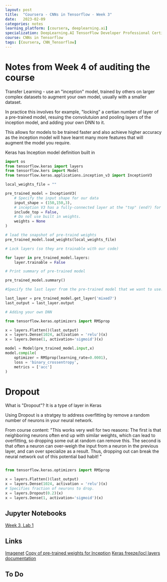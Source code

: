 ```yaml
---
layout: post
title:  "Coursera - CNNs in Tensorflow - Week 3"
date:   2023-02-09 
categories: notes
learning_platform: [coursera, deeplearning.ai]
specialization: DeepLearning.AI TensorFlow Developer Professional Certificate
course: CNNs in Tensorflow
tags: [Coursera, CNN_Tensorflow] 
---
```


# Notes from Week 4 of auditing the course

Transfer Learning - use an "inception" model, trained by others on larger complex datasets to augment your own model, usually with a smaller dataset. 

In practice this involves for example, "locking" a certian number of layer of a pre-trained model, resuing the convolutuion and pooling layers of the inception model, and adding your own DNN to it. 

This allows for models to be trained faster and also achieve higher accuracy as the inception model will have learnt many more features that will augment the model you require.

Keras has Inception model definition built in

```python
import os
from tensorflow.keras import layers
from tensorflow.kers import Model
from tensorflow.keras.applications.inception_v3 import InceptionV3

local_weights_file = ""

pre_trained_model = InceptionV3(
    # Specify the input shape for our data
    input_shape = (150,150,3),
    # inception V3 has a fully-connected layer at the "top" (end?) for classification. By setting include_top to false, the fully connected layer is ignored and we go straight to the convolutions. 
    include_top = False,
    # Do not use built in weights. 
    weights = None
)

# load the snapshot of pre-traind weights
pre_trained_model.load_weights(local_weights_file)

# Lock layers (so they are trainable with our code)

for layer in pre_trained_model.layers:
    layer.trainable = False

# Print summary of pre-trained model

pre_trained_model.summary()

#Specify the last layer from the pre-trained model that we want to use. In this example, rather than the very last 3*3 convolution, we are using a previous 7*7 convolution layer (can be located by using the summary)

last_layer = pre_trained_model.get_layer('mixed7')
last_output = last_layer.output

# Adding your own DNN

from tensorflow.keras.optimizers import RMSprop

x = layers.Flatten()(last_output)
x = layers.Dense(1024, activation = 'relu')(x)
x = layers.Dense(1, activation='sigmoid')(x)

model = Model(pre_trained_model.input,x)
model.compile(
    optimizer = RMSprop(learning_rate=0.0001),
    loss = 'binary_crossentropy',
    metrics = ['acc']
)

```

# Dropout

What is "Dropout"?
It is a type of layer in Keras

Using Dropout is a stratgey to address overfitting by remove a random number of neurons in your neural network.

From course content:
"This works very well for two reasons: The first is that neighboring neurons often end up with similar weights, which can lead to overfitting, so dropping some out at random can remove this. The second is that often a neuron can over-weigh the input from a neuron in the previous layer, and can over specialize as a result. Thus, dropping out can break the neural network out of this potential bad habit! "

```python

from tensorflow.keras.optimizers import RMSprop

x = layers.Flatten()(last_output)
x = layers.Dense(1024, activation = 'relu')(x)
# Specifies fraction of neurons to drop.
x = layers.Dropout(0.2)(x)
x = layers.Dense(1, activation='sigmoid')(x)

```

## Jupyter Notebooks
[Week 3, Lab 1](https://github.com/https-deeplearning-ai/tensorflow-1-public/blob/main/C2/W3/ungraded_lab/C2_W3_Lab_1_transfer_learning.ipynb)

## Links

[Imagenet](https://image-net.org)
[Copy of pre-trained weights for Inception]()
[Keras freeze/locl layers documentation](https://www.tensorflow.org/tutorials/images/transfer_learning)

## To Do

